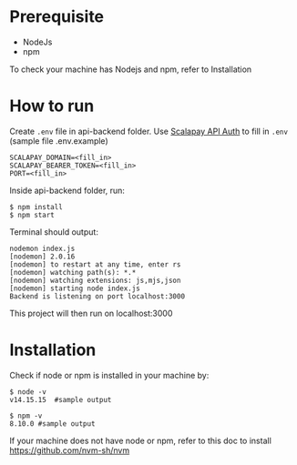 # Prerequisite
 - NodeJs
 - npm

To check your machine has Nodejs and npm, refer to Installation
# How to run 
Create `.env` file in api-backend folder. Use [Scalapay API Auth](https://developers.scalapay.com/reference/api-authentication) to fill in `.env` (sample file .env.example)
```
SCALAPAY_DOMAIN=<fill_in>
SCALAPAY_BEARER_TOKEN=<fill_in>
PORT=<fill_in>
```

Inside api-backend folder, run: 

    $ npm install
    $ npm start

Terminal should output: 

    nodemon index.js
    [nodemon] 2.0.16
    [nodemon] to restart at any time, enter rs
    [nodemon] watching path(s): *.*
    [nodemon] watching extensions: js,mjs,json
    [nodemon] starting node index.js
    Backend is listening on port localhost:3000
This project will then run on localhost:3000
 
# Installation
   Check if node or npm is installed in your machine by: 

    $ node -v  
    v14.15.15  #sample output

    $ npm -v
    8.10.0 #sample output
If your machine does not have node or npm, refer to this doc to install https://github.com/nvm-sh/nvm
